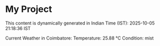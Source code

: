 # My Project

This content is dynamically generated in Indian Time (IST): 2025-10-05 21:18:36 IST


Current Weather in Coimbatore:
Temperature: 25.88 °C
Condition: mist
